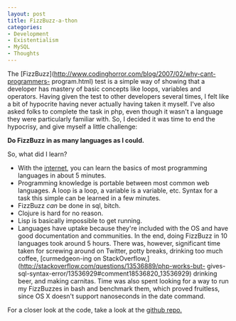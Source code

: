 ```yaml
---
layout: post
title: FizzBuzz-a-thon
categories:
- Development
- Existentialism
- MySQL
- Thoughts
---
```

The [FizzBuzz](http://www.codinghorror.com/blog/2007/02/why-cant-programmers-
program.html) test is a simple way of showing that a developer has mastery of
basic concepts like loops, variables and operators. Having given the test to
other developers several times, I felt like a bit of hypocrite having never
actually having taken it myself. I've also asked folks to complete the task in
php, even though it wasn't a language they were particularly familiar with.
So, I decided it was time to end the hypocrisy, and give myself a little
challenge:

  
**Do FizzBuzz in as many languages as I could.**  
  
So, what did I learn?

  * With the [internet](http://chr.ishenry.com/2011/06/13/development-without-internet-access/), you can learn the basics of most programming languages in about 5 minutes.
  * Programming knowledge is portable between most common web languages. A loop is a loop, a variable is a variable, etc. Syntax for a task this simple can be learned in a few minutes.
  * FizzBuzz *can* be done in sql, bitch.
  * Clojure is hard for no reason.
  * Lisp is basically impossible to get running.
  * Languages have uptake because they're included with the OS and have good documentation and communities.
In the end, doing FizzBuzz in 10 languages took around 5 hours. There was,
however, significant time taken for screwing around on Twitter, potty breaks,
drinking too much coffee, [curmedgeon-ing on
StackOverflow,](http://stackoverflow.com/questions/13536889/php-works-but-
gives-sql-syntax-error/13536929#comment18536820_13536929) drinking beer, and
making carnitas. Time was also spent looking for a way to run my FizzBuzzes in
bash and benchmark them, which proved fruitless, since OS X doesn't support
nanoseconds in the date command.

  
For a closer look at the code, take a look at the [github
repo.](https://github.com/chrishenry/fizzbuzz)

